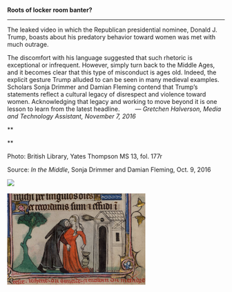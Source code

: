 **Roots of locker room banter?**

****

The leaked video in which the Republican presidential nominee, Donald J. Trump, boasts about his predatory behavior toward women was met with much outrage. 

The discomfort with his language suggested that such rhetoric is exceptional or infrequent. However, simply turn back to the Middle Ages, and it becomes clear that this type of misconduct is ages old. Indeed, the explicit gesture Trump alluded to can be seen in many medieval examples. Scholars Sonja Drimmer and Damian Fleming contend that Trump’s statements reflect a cultural legacy of disrespect and violence toward women. Acknowledging that legacy and working to move beyond it is one lesson to learn from the latest headline.
         — *Gretchen Halverson, Media and Technology Assistant, November 7, 2016*

**

**

Photo: British Library, Yates Thompson MS 13, fol. 177r

Source: *In the Middle*, Sonja Drimmer and Damian Fleming, Oct. 9, 2016

![](../images/16-11-7_NextinLine_64.63.1-2_GarnierEDIT-2.emf)

![](../images/16-11-7_NextinLine_64.63.1-2_GarnierEDIT-1.png)
